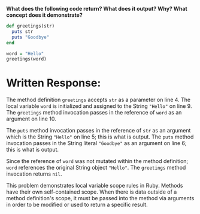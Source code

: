 **What does the following code return? What does it output? Why? What concept does it demonstrate?**

```ruby
def greetings(str)
  puts str
  puts "Goodbye"
end

word = "Hello"
greetings(word)
```
# Written Response:

The method definition `greetings` accepts `str` as a parameter on line 4.
The local variable `word` is initialized and assigned to the String `"Hello"` on line 9.
The `greetings` method invocation passes in the reference of `word` as an argument on line 10.

The `puts` method invocation passes in the reference of `str` as an argument which is the String `"Hello"` on line 5; this is what is output.
The `puts` method invocation passes in the String literal `"Goodbye"` as an argument on line 6; this is what is output.

Since the reference of `word` was not mutated within the method definition; `word` references the original String object `"Hello"`.
The `greetings` method invocation returns `nil`.

This problem demonstrates local variable scope rules in Ruby. Methods have their own self-contained scope. When there is data outside of a method definition's scope, it must be passed into the method via arguments in order to be modified or used to return a specific result.